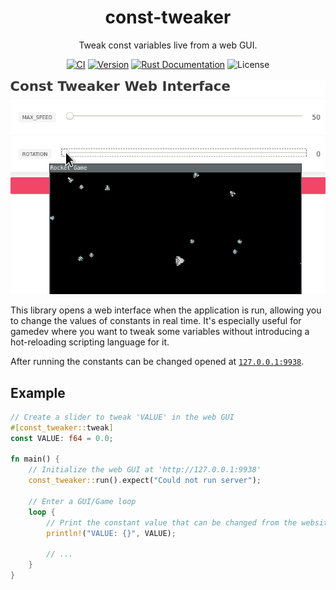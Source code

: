 <h1 align="center">const-tweaker</h1>
<p align="center">
	Tweak const variables live from a web GUI.
</p>
	
<p align="center">
	<a href="https://github.com/tversteeg/const-tweaker/actions"><img src="https://github.com/tversteeg/const-tweaker/workflows/CI/badge.svg" alt="CI"/></a>
	<a href="https://crates.io/crates/const-tweaker"><img src="https://img.shields.io/crates/v/const-tweaker.svg" alt="Version"/></a>
	<a href="https://docs.rs/const-tweaker"><img src="https://img.shields.io/badge/api-rustdoc-blue.svg" alt="Rust Documentation"/></a>
	<img src="https://img.shields.io/crates/l/const-tweaker.svg" alt="License"/>
	<br/><br/>
	<img src="img/example.gif">
	<br/>
</p>

This library opens a web interface when the application is run, allowing you to change the values of constants in real time.
It's especially useful for gamedev where you want to tweak some variables without introducing a hot-reloading scripting language for it.

After running the constants can be changed opened at [`127.0.0.1:9938`](http://127.0.0.1:9938).

## Example

```rust
// Create a slider to tweak 'VALUE' in the web GUI
#[const_tweaker::tweak]
const VALUE: f64 = 0.0;

fn main() {
	// Initialize the web GUI at 'http://127.0.0.1:9938'
	const_tweaker::run().expect("Could not run server");

	// Enter a GUI/Game loop
	loop {
		// Print the constant value that can be changed from the website
		println!("VALUE: {}", VALUE);

		// ...
	}
}
```
